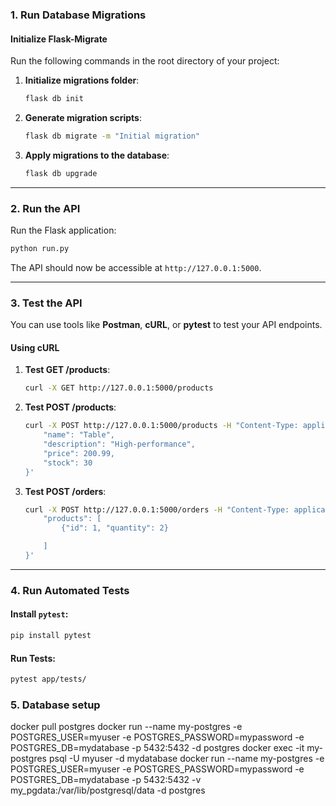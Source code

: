 ### 1. **Run Database Migrations**

#### Initialize Flask-Migrate
Run the following commands in the root directory of your project:

1. **Initialize migrations folder**:
   ```bash
   flask db init
   ```

2. **Generate migration scripts**:
   ```bash
   flask db migrate -m "Initial migration"
   ```

3. **Apply migrations to the database**:
   ```bash
   flask db upgrade
   ```

---

### 2. **Run the API**
Run the Flask application:
```bash
python run.py
```

The API should now be accessible at `http://127.0.0.1:5000`.

---

### 3. **Test the API**
You can use tools like **Postman**, **cURL**, or **pytest** to test your API endpoints.

#### Using cURL
1. **Test GET /products**:
   ```bash
   curl -X GET http://127.0.0.1:5000/products
   ```

2. **Test POST /products**:
   ```bash
   curl -X POST http://127.0.0.1:5000/products -H "Content-Type: application/json" -d '{
       "name": "Table",
       "description": "High-performance",
       "price": 200.99,
       "stock": 30
   }'
   ```

3. **Test POST /orders**:
   ```bash
   curl -X POST http://127.0.0.1:5000/orders -H "Content-Type: application/json" -d '{
       "products": [
           {"id": 1, "quantity": 2}

       ]
   }'
   ```

---

### 4. **Run Automated Tests**

#### Install `pytest`:
```bash
pip install pytest
```

#### Run Tests:
```bash
pytest app/tests/
```

### 5. **Database setup**

docker pull postgres
docker run --name my-postgres -e POSTGRES_USER=myuser -e POSTGRES_PASSWORD=mypassword -e POSTGRES_DB=mydatabase -p 5432:5432 -d postgres
docker exec -it my-postgres psql -U myuser -d mydatabase
docker run --name my-postgres -e POSTGRES_USER=myuser -e POSTGRES_PASSWORD=mypassword -e POSTGRES_DB=mydatabase -p 5432:5432 -v my_pgdata:/var/lib/postgresql/data -d postgres
